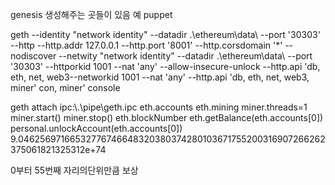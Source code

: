 genesis 생성해주는 곳들이 있음
예 puppet


geth --identity "network identity" --datadir .\ethereum\data\ --port '30303' --http --http.addr 127.0.0.1 --http.port '8001' --http.corsdomain '*' --nodiscover --netwity "network identity" --datadir .\ethereum\data\ --port '30303' --httporkid 1001 --nat 'any' --allow-insecure-unlock --http.api 'db, eth, net, web3--networkid 1001 --nat 'any' --http.api 'db, eth, net, web3, miner' con, miner' console

geth attach ipc:\\.\pipe\geth.ipc
eth.accounts
eth.mining
miner.threads=1
miner.start()
miner.stop()
eth.blockNumber
eth.getBalance(eth.accounts[0])
personal.unlockAccount(eth.accounts[0])
9.04625697166532776746648320380374280103671755200316907266262375061821325312e+74

0부터 55번째 자리의단위만큼 보상
